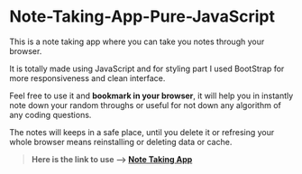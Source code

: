 # Note-Taking-App-Pure-JavaScript

This is a note taking app where you can take you notes through your browser. 

It is totally made using JavaScript and for styling part I used BootStrap for more responsiveness and clean interface.

Feel free to use it and **bookmark in your browser**, it will help you in instantly note down your random throughs or useful for not down any algorithm of any coding questions.

The notes will keeps in a safe place, until you delete it or refresing your whole browser means reinstalling or deleting data or cache.

> **Here is the link to use --> [Note Taking App](https://indrajit030.github.io/Note-Taking-App-Pure-JavaScript/)**
 
